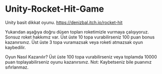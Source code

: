 # Unity-Rocket-Hit-Game
Unity basit dikkat oyunu. https://denizbal.itch.io/rocket-hit

Yukarıdan aşağıya doğru düşen topları roketimizle vurmaya çalışıyoruz.
Sonsuz roket hakkımız var.
Üst üste 10 topa vurabilirseniz 100 puan bonus kazanırsınız.
Üst üste 3 topa vuramazsak veya roketi atmazsak oyun kaybedilir.

Oyun Nasıl Kazanılır?
Üst üste 100 topa vurabilirseniz veya toplamda 10000 puan toplayabilirseniz oyunu kazanırsınız.
Not: Kaybetseniz bile puanınız sıfırlanmaz.

